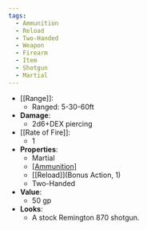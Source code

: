 ```yaml
---
tags:
  - Ammunition
  - Reload
  - Two-Handed
  - Weapon
  - Firearm
  - Item
  - Shotgun
  - Martial
---
```

* [[Range]]:
	* Ranged: 5-30-60ft
* __Damage__:
	* 2d6+DEX piercing
* [[Rate of Fire]]:
	* 1
* __Properties__:
	* Martial
	* [[Ammunition]](5)
	* [[Reload]](Bonus Action, 1)
	* Two-Handed
* **Value**:
	* 50 gp
* **Looks**:
	* A stock Remington 870 shotgun.